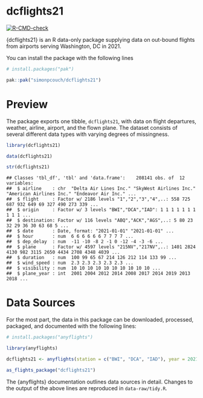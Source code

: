 
# dcflights21

<!-- badges: start -->

[![R-CMD-check](https://github.com/simonpcouch/dcflights21/actions/workflows/R-CMD-check.yaml/badge.svg)](https://github.com/simonpcouch/dcflights21/actions/workflows/R-CMD-check.yaml)
<!-- badges: end -->

{dcflights21} is an R data-only package supplying data on out-bound
flights from airports serving Washington, DC in 2021.

You can install the package with the following lines

``` r
# install.packages("pak")

pak::pak("simonpcouch/dcflights21")
```

# Preview

The package exports one tibble, `dcflights21`, with data on flight
departures, weather, airline, airport, and the flown plane. The dataset
consists of several different data types with varying degrees of
missingness.

``` r
library(dcflights21)

data(dcflights21)

str(dcflights21)
```

    ## Classes 'tbl_df', 'tbl' and 'data.frame':    208141 obs. of  12 variables:
    ##  $ airline    : chr  "Delta Air Lines Inc." "SkyWest Airlines Inc." "American Airlines Inc." "Endeavor Air Inc." ...
    ##  $ flight     : Factor w/ 2186 levels "1","2","3","4",..: 558 725 687 932 649 69 327 490 273 339 ...
    ##  $ origin     : Factor w/ 3 levels "BWI","DCA","IAD": 1 1 1 1 1 1 1 1 1 1 ...
    ##  $ destination: Factor w/ 116 levels "ABQ","ACK","AGS",..: 5 80 23 32 29 36 30 63 68 5 ...
    ##  $ date       : Date, format: "2021-01-01" "2021-01-01" ...
    ##  $ hour       : num  6 6 6 6 6 6 7 7 7 7 ...
    ##  $ dep_delay  : num  -11 -10 -8 2 -1 0 -12 -4 -3 -6 ...
    ##  $ plane      : Factor w/ 4597 levels "215NV","217NV",..: 1401 2824 4130 982 3115 2650 4434 2708 4348 4039 ...
    ##  $ duration   : num  100 99 65 67 214 126 212 114 133 99 ...
    ##  $ wind_speed : num  2.3 2.3 2.3 2.3 2.3 ...
    ##  $ visibility : num  10 10 10 10 10 10 10 10 10 10 ...
    ##  $ plane_year : int  2001 2004 2012 2014 2008 2017 2014 2019 2013 2018 ...

# Data Sources

For the most part, the data in this package can be downloaded,
processed, packaged, and documented with the following lines:

``` r
# install.packages("anyflights")

library(anyflights)

dcflights21 <- anyflights(station = c("BWI", "DCA", "IAD"), year = 2021)

as_flights_package("dcflights21")
```

The {anyflights} documentation outlines data sources in detail. Changes
to the output of the above lines are reproduced in `data-raw/tidy.R`.

